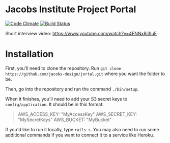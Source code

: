 # Jacobs Institute Project Portal
[![Code Climate](https://codeclimate.com/github/jacobs-design/jortal/badges/gpa.svg)](https://codeclimate.com/github/jacobs-design/jortal) [![Build Status](https://travis-ci.org/jacobs-design/jortal.svg?branch=master)](https://travis-ci.org/jacobs-design/jortal)

Short interview video: https://www.youtube.com/watch?v=4FNNx8i3IuE

# Installation

First, you'll need to clone the repository. Run `git clone https://github.com/jacobs-design/jortal.git` where you want the folder to be.

Then, go into the repository and run the command `./bin/setup`.

When it finishes, you'll need to add your S3 secret keys to `config/application`.
It should be in this format:
> AWS_ACCESS_KEY: "MyAccessKey"
> AWS_SECRET_KEY: "MySecretKeys"
> AWS_BUCKET: "MyBucket"

If you'd like to run it locally, type `rails s`. You may also need to run some additional commands if you want to connect it to a service like Heroku.

